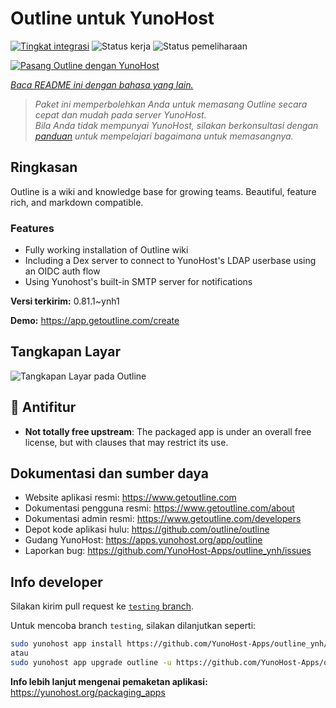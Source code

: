 <!--
N.B.: README ini dibuat secara otomatis oleh <https://github.com/YunoHost/apps/tree/master/tools/readme_generator>
Ini TIDAK boleh diedit dengan tangan.
-->

# Outline untuk YunoHost

[![Tingkat integrasi](https://apps.yunohost.org/badge/integration/outline)](https://ci-apps.yunohost.org/ci/apps/outline/)
![Status kerja](https://apps.yunohost.org/badge/state/outline)
![Status pemeliharaan](https://apps.yunohost.org/badge/maintained/outline)

[![Pasang Outline dengan YunoHost](https://install-app.yunohost.org/install-with-yunohost.svg)](https://install-app.yunohost.org/?app=outline)

*[Baca README ini dengan bahasa yang lain.](./ALL_README.md)*

> *Paket ini memperbolehkan Anda untuk memasang Outline secara cepat dan mudah pada server YunoHost.*  
> *Bila Anda tidak mempunyai YunoHost, silakan berkonsultasi dengan [panduan](https://yunohost.org/install) untuk mempelajari bagaimana untuk memasangnya.*

## Ringkasan

Outline is a wiki and knowledge base for growing teams. Beautiful, feature rich, and markdown compatible.

### Features

- Fully working installation of Outline wiki
- Including a Dex server to connect to YunoHost's LDAP userbase using an OIDC auth flow
- Using Yunohost's built-in SMTP server for notifications


**Versi terkirim:** 0.81.1~ynh1

**Demo:** <https://app.getoutline.com/create>

## Tangkapan Layar

![Tangkapan Layar pada Outline](./doc/screenshots/screenshot.png)

## :red_circle: Antifitur

- **Not totally free upstream**: The packaged app is under an overall free license, but with clauses that may restrict its use.

## Dokumentasi dan sumber daya

- Website aplikasi resmi: <https://www.getoutline.com>
- Dokumentasi pengguna resmi: <https://www.getoutline.com/about>
- Dokumentasi admin resmi: <https://www.getoutline.com/developers>
- Depot kode aplikasi hulu: <https://github.com/outline/outline>
- Gudang YunoHost: <https://apps.yunohost.org/app/outline>
- Laporkan bug: <https://github.com/YunoHost-Apps/outline_ynh/issues>

## Info developer

Silakan kirim pull request ke [`testing` branch](https://github.com/YunoHost-Apps/outline_ynh/tree/testing).

Untuk mencoba branch `testing`, silakan dilanjutkan seperti:

```bash
sudo yunohost app install https://github.com/YunoHost-Apps/outline_ynh/tree/testing --debug
atau
sudo yunohost app upgrade outline -u https://github.com/YunoHost-Apps/outline_ynh/tree/testing --debug
```

**Info lebih lanjut mengenai pemaketan aplikasi:** <https://yunohost.org/packaging_apps>
